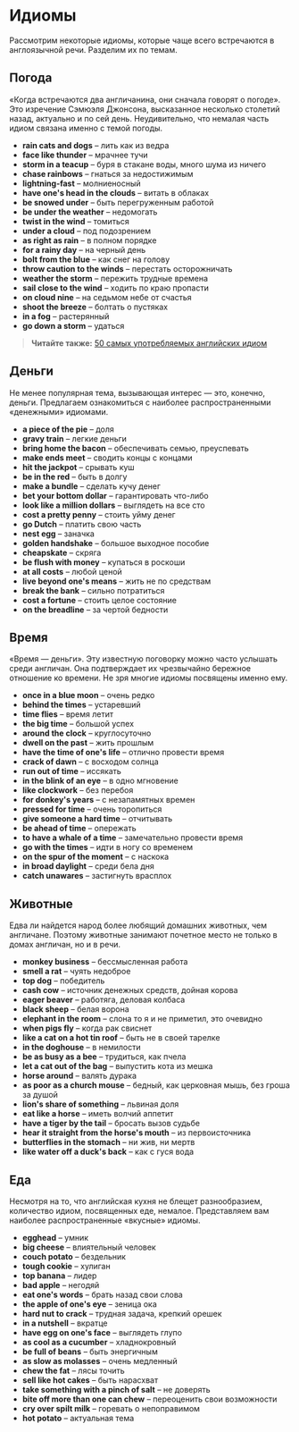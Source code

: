 # Идиомы

Рассмотрим некоторые идиомы, которые чаще всего встречаются в англоязычной речи. Разделим их по темам.

## Погода

«Когда встречаются два англичанина, они сначала говорят о погоде». Это изречение Сэмюэля Джонсона, высказанное несколько столетий назад, актуально и по сей день. Неудивительно, что немалая часть идиом связана именно с темой погоды.

* **rain cats and dogs** – лить как из ведра    
* **face like thunder** – мрачнее тучи  
* **storm in a teacup** – буря в стакане воды, много шума из ничего
* **chase rainbows** – гнаться за недостижимым
* **lightning-fast** – молниеносный 
* **have one's head in the clouds** – витать в облаках
* **be snowed under** – быть перегруженным работой
* **be under the weather** – недомогать
* **twist in the wind** – томиться
* **under а cloud** – под подозрением    
* **as right as rain** – в полном порядке
* **for a rainy day** – на черный день      
* **bolt from the blue** – как снег на голову
* **throw caution to the winds** – перестать осторожничать
* **weather the storm** – пережить трудные времена
* **sail close to the wind** – ходить по краю пропасти
* **on cloud nine** – на седьмом небе от счастья
* **shoot the breeze** – болтать о пустяках
* **in a fog** – растерянный
* **go down a storm** – удаться

> **Читайте также:** [50 самых употребляемых английских идиом](https://www.englishdom.com/blog/50-samyx-upotreblyaemyx-anglijskix-idiom/)

## Деньги

Не менее популярная тема, вызывающая интерес — это, конечно, деньги. Предлагаем ознакомиться с наиболее распространенными «денежными» идиомами.

* **a piece of the pie** – доля
* **gravy train** – легкие деньги
* **bring home the bacon** – обеспечивать семью, преуспевать
* **make ends meet** – сводить концы с концами
* **hit the jackpot** – срывать куш
* **be in the red** – быть в долгу
* **make a bundle** – сделать кучу денег
* **bet your bottom dollar** – гарантировать что-либо
* **look like a million dollars** – выглядеть на все сто
* **cost a pretty penny** – стоить уйму денег
* **go Dutch** – платить свою часть
* **nest egg** – заначка
* **golden handshake** – большое выходное пособие
* **cheapskate** – скряга
* **be flush with money** – купаться в роскоши
* **at all costs** – любой ценой
* **live beyond one's means** – жить не по средствам
* **break the bank** – сильно потратиться
* **cost a fortune** – стоить целое состояние
* **on the breadline** – за чертой бедности

## Время

«Время — деньги». Эту известную поговорку можно часто услышать среди англичан. Она подтверждает их чрезвычайно бережное отношение ко времени. Не зря многие идиомы посвящены именно ему.

* **once in a blue moon** – очень редко
* **behind the times** – устаревший
* **time flies** – время летит
* **the big time** – большой успех
* **around the clock** – круглосуточно
* **dwell on the past** – жить прошлым
* **have the time of one's life** – отлично провести время
* **crack of dawn** – с восходом солнца
* **run out of time** – иссякать
* **in the blink of an eye** – в одно мгновение
* **like clockwork** – без перебоя
* **for donkey's years** – с незапамятных времен
* **pressed for time** – очень торопиться
* **give someone a hard time** – отчитывать
* **be ahead of time** – опережать
* **to have a whale of a time** – замечательно провести время 
* **go with the times** – идти в ногу со временем
* **on the spur of the moment** – с наскока
* **in broad daylight** – среди бела дня
* **catch unawares** – застигнуть врасплох

## Животные

Едва ли найдется народ более любящий домашних животных, чем англичане. Поэтому животные занимают почетное место не только в домах англичан, но и в речи.

* **monkey business** – бессмысленная работа
* **smell a rat** – чуять недоброе
* **top dog** – победитель
* **cash cow** – источник денежных средств, дойная корова
* **eager beaver** – работяга, деловая колбаса
* **black sheep** – белая ворона
* **elephant in the room** – слона то я и не приметил, это очевидно
* **when pigs fly** – когда рак свиснет
* **like a cat on a hot tin roof** – быть не в своей тарелке
* **in the doghouse** – в немилости
* **be as busy as a bee** – трудиться, как пчела
* **let a cat out of the bag** – выпустить кота из мешка
* **horse around** – валять дурака
* **as poor as a church mouse** – бедный, как церковная мышь, без гроша за душой
* **lion's share of something** – львиная доля
* **eat like a horse** – иметь волчий аппетит
* **have a tiger by the tail** – бросать вызов судьбе
* **hear it straight from the horse's mouth** – из первоисточника
* **butterflies in the stomach** – ни жив, ни мертв
* **like water off a duck's back** – как с гуся вода

## Еда

Несмотря на то, что английская кухня не блещет разнообразием, количество идиом, посвященных еде, немалое. Представляем вам наиболее распространенные «вкусные» идиомы.

* **egghead** – умник
* **big cheese** – влиятельный человек
* **couch potato** – бездельник
* **tough cookie** – хулиган
* **top banana** – лидер
* **bad apple** – негодяй
* **eat one's words** – брать назад свои слова
* **the apple of one's eye** – зеница ока
* **hard nut to crack** – трудная задача, крепкий орешек
* **in a nutshell** – вкратце 
* **have egg on one's face** – выглядеть глупо
* **as cool as a cucumber** – хладнокровный 
* **be full of beans** – быть энергичным
* **as slow as molasses** – очень медленный
* **chew the fat** – лясы точить
* **sell like hot cakes** – быть нарасхват
* **take something with a pinch of salt** – не доверять
* **bite off more than one can chew** – переоценить свои возможности
* **cry over spilt milk** – горевать о непоправимом
* **hot potato** – актуальная тема



